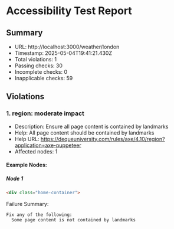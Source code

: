 # Accessibility Test Report

## Summary

- URL: http://localhost:3000/weather/london
- Timestamp: 2025-05-04T19:41:21.430Z
- Total violations: 1
- Passing checks: 30
- Incomplete checks: 0
- Inapplicable checks: 59

## Violations

### 1. region: moderate impact

- Description: Ensure all page content is contained by landmarks
- Help: All page content should be contained by landmarks
- Help URL: https://dequeuniversity.com/rules/axe/4.10/region?application=axe-puppeteer
- Affected nodes: 1

#### Example Nodes:

##### Node 1
```html
<div class="home-container">
```

Failure Summary:
```
Fix any of the following:
  Some page content is not contained by landmarks
```

